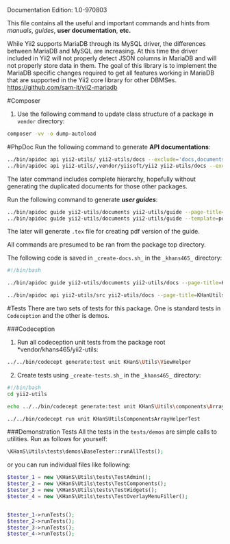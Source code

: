 Documentation Edition: 1.0-970803

This file contains all the useful and important commands and hints from _manuals_, *guides*, **user documentation**, __etc.__

While Yii2 supports MariaDB through its MySQL driver, the differences between MariaDB and MySQL are increasing. At this time the driver included in Yii2 will not properly detect JSON columns in MariaDB and will not properly store data in them.
The goal of this library is to implement the MariaDB specific changes required to get all features working in MariaDB that are supported in the Yii2 core library for other DBMSes.
https://github.com/sam-it/yii2-mariadb


#Composer
1. Use the following command to update class structure of a package in `vendor` directory:

```bash
composer -vv -o dump-autoload
```

#PhpDoc
Run the following command to generate **API documentations**:

```bash
../bin/apidoc api yii2-utils/ yii2-utils/docs --exclude='docs,documents,tests' --page-title=KHanUtils --interactive=0 --guide=../guide
../bin/apidoc api yii2-utils/,vendor/yiisoft/yii2 yii2-utils/docs --exclude='vendor,docs,documents,tests' --page-title=KHanUtils --interactive=0 --guide=../guide

```
The later command includes complete hierarchy, hopefully without generating the duplicated documents for those other packages.


Run the following command to generate **_user guides_**:

```bash
../bin/apidoc guide yii2-utils/documents yii2-utils/guide --page-title=KHanUtils --interactive=0 --guide-prefix= --apiDocs=../docs
../bin/apidoc guide yii2-utils/documents yii2-utils/guide --template=pdf --page-title=KHanUtils --interactive=0 --apiDocs=../docs 
```
The later will generate `.tex` file for creating pdf version of the guide.
 
All commands are presumed to be ran from the package top directory.

The following code is saved in `_create-docs.sh_` in the `_khans465_` directory:

```bash
#!/bin/bash

../bin/apidoc guide yii2-utils/documents yii2-utils/docs --page-title=KHanUtils --interactive=0 --guide-prefix=g_ api-docs=yii2-utils/docs

../bin/apidoc api yii2-utils/src yii2-utils/docs --page-title=KHanUtils --interactive=0 --guide-prefix=g_ api-docs=yii2-utils/docs
``` 

#Tests
There are two sets of tests for this package. One is standard tests in `Codeception` and the other is demos.

###Codeception
1. Run all codeception unit tests from the package root *vendor/khans465/yii2-utils:

```bash
../../bin/codecept generate:test unit KHanS\Utils\ViewHelper
```
2. Create tests using  `_create-tests.sh_` in the `_khans465_` directory:

```bash
#!/bin/bash
cd yii2-utils

echo ../../bin/codecept generate:test unit KHanS\Utils\components\ArrayHelper

../../bin/codecept run unit KHanSUtilsComponentsArrayHelperTest
```

###Demonstration Tests
All the tests in the `tests/demos` are simple calls to utilities. Run as follows for yourself:

```php
\KHanS\Utils\tests\demos\BaseTester::runAllTests();
```

or you can run individual files like following:

```php
$tester_1 = new \KHanS\Utils\tests\TestAdmin();
$tester_2 = new \KHanS\Utils\tests\TestComponents();
$tester_3 = new \KHanS\Utils\tests\TestWidgets();
$tester_4 = new \KHanS\Utils\tests\TestOverlayMenuFiller();


$tester_1->runTests();
$tester_2->runTests();
$tester_3->runTests();
$tester_4->runTests();
```